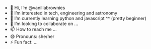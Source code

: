 - 👋 Hi, I’m @vanillabrownies
- 👀 I’m interested in tech, engineering and astronomy
- 🌱 I’m currently learning python and javascript ^^ (pretty beginner)
- 💞️ I’m looking to collaborate on ...
- 📫 How to reach me ...
- 😄 Pronouns: she/her
- ⚡ Fun fact: ...

<!---
vanillabrownies/vanillabrownies is a ✨ special ✨ repository because its `README.md` (this file) appears on your GitHub profile.
You can click the Preview link to take a look at your changes.
--->
